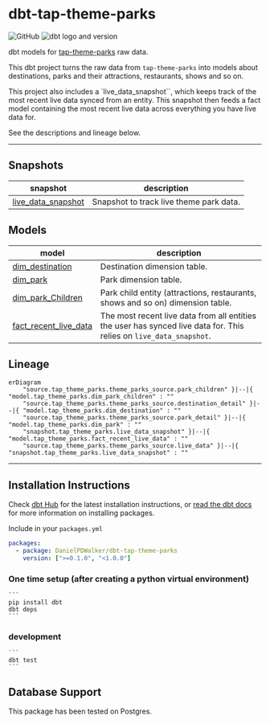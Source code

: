 # dbt-tap-theme-parks
![GitHub](https://img.shields.io/github/license/DanielPDWalker/dbt-tap-theme-parks%20)
![dbt logo and version](https://img.shields.io/static/v1?logo=dbt&label=dbt-version&message=[%3E=1.0.0;%3C2.0.0]&color=orange)

dbt models for [tap-theme-parks]() raw data.

This dbt project turns the raw data from `tap-theme-parks` into models about destinations, parks and their attractions, restaurants, shows and so on. 

This project also includes a `live_data_snapshot``, which keeps track of the most recent live data synced from an entity. This snapshot then feeds a fact model containing the most recent live data across everything you have live data for.

See the descriptions and lineage below.

---

## Snapshots

| **snapshot**                       | **description** |
| ------------------------------- | ---------------------------------------------------------------------------------------------------------------------------------- |
| [live_data_snapshot](snapshots/live_data_snapshot.sql)   | Snapshot to track live theme park data. |

## Models

| **model**                       | **description** |
| ------------------------------- | ---------------------------------------------------------------------------------------------------------------------------------- |
| [dim_destination](models/dim_destination.sql)   | Destination dimension table. |
| [dim_park](models/dim_park.sql)   | Park dimension table. |
| [dim_park_Children](models/dim_park_children.sql)   | Park child entity (attractions, restaurants, shows and so on) dimension table. |
| [fact_recent_live_data](models/fact_recent_live_data.sql)   | The most recent live data from all entities the user has synced live data for. This relies on `live_data_snapshot`. |

## Lineage

```mermaid
erDiagram
    "source.tap_theme_parks.theme_parks_source.park_children" }|--|{ "model.tap_theme_parks.dim_park_children" : ""
    "source.tap_theme_parks.theme_parks_source.destination_detail" }|--|{ "model.tap_theme_parks.dim_destination" : ""
    "source.tap_theme_parks.theme_parks_source.park_detail" }|--|{ "model.tap_theme_parks.dim_park" : ""
    "snapshot.tap_theme_parks.live_data_snapshot" }|--|{ "model.tap_theme_parks.fact_recent_live_data" : ""
    "source.tap_theme_parks.theme_parks_source.live_data" }|--|{ "snapshot.tap_theme_parks.live_data_snapshot" : ""
```

---

## Installation Instructions
Check [dbt Hub](https://hub.getdbt.com/) for the latest installation instructions, or [read the dbt docs](https://docs.getdbt.com/docs/package-management) for more information on installing packages.

Include in your `packages.yml`

```yaml
packages:
  - package: DanielPDWalker/dbt-tap-theme-parks
    version: [">=0.1.0", "<1.0.0"]
```

### One time setup (after creating a python virtual environment)

    ```
    pip install dbt
    dbt deps
    ```

### development

    ```
    dbt test
    ```

## Database Support
This package has been tested on Postgres.
